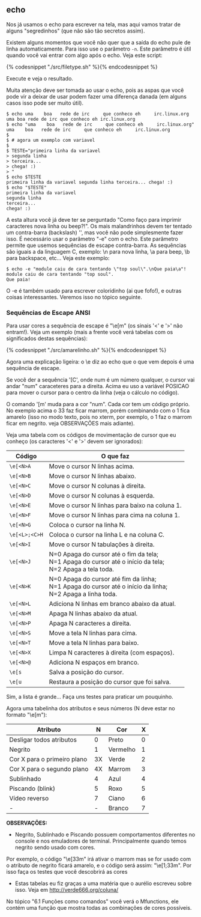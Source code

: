 ## echo

Nos já usamos o echo para escrever na tela, mas aqui vamos tratar de
alguns "segredinhos" (que não são tão secretos assim).

Existem alguns momentos que você não quer que a saída do echo pule de
linha automaticamente. Para isso use o parâmetro `-n`. Este parâmetro é
útil quando você vai entrar com algo após o echo. Veja este script:

{% codesnippet "./src/filetype.sh" %}{% endcodesnippet %}

Execute e veja o resultado.


Muita atenção deve ser tomada ao usar o echo, pois as aspas que você
pode vir a deixar de usar podem fazer uma diferença danada (em alguns
casos isso pode ser muito útil).

```
$ echo uma    boa   rede de irc     que conheco eh     irc.linux.org
uma boa rede de irc que conheco eh irc.linux.org
$ echo "uma    boa   rede de irc     que conheco eh     irc.linux.org"
uma    boa   rede de irc     que conheco eh     irc.linux.org
$
$ # agora um exemplo com variavel
$
$ TESTE="primeira linha da variavel
> segunda linha
> terceira...
> chega! :)
> "
$ echo $TESTE
primeira linha da variavel segunda linha terceira... chega! :)
$ echo "$TESTE"
primeira linha da variavel
segunda linha
terceira...
chega! :)

```


   A esta altura você já deve ter se perguntado "Como faço para imprimir
caracteres nova linha ou beep?!". Os mais malandrinhos devem ter tentado um
contra-barra (backslash) '\', mas você não pode simplesmente fazer isso.
É necessário usar o parâmetro "-e" com o echo. Este parâmetro permite que
usemos sequências de escape contra-barra.
   As sequências são iguais a da linguagem C, exemplo: \n para nova
linha, \a para beep, \b para backspace, etc...
   Veja este exemplo:

```
$ echo -e "module caiu de cara tentando \"top soul\".\nQue paia\a"!
module caiu de cara tentando "top soul".
Que paia!
```

   O -e é também usado para escrever coloridinho (ai que fofo!), e outras
coisas interessantes. Veremos isso no tópico seguinte.



### Sequências de Escape ANSI

Para usar cores a sequência de escape é "\e[<NUM>m" (os sinais '<' e '>'
não entram!). Veja um exemplo (mais a frente você verá tabelas com os
significados destas sequências):

{% codesnippet "./src/amarelinho.sh" %}{% endcodesnippet %}

   Agora uma explicação ligeira: o \e diz ao echo que o que vem depois é
uma sequência de escape.

   Se você der a sequência '[<num>C', onde num é um número qualquer, o
cursor vai andar "num" caraceteres para a direita. Acima eu uso a variável
POSICAO para mover o cursor para o centro da linha (veja o cálculo no
código).

   O comando '[<num>m' muda para a cor "num". Cada cor tem um código
próprio. No exemplo acima o 33 faz ficar marrom, porém combinando com o 1
fica amarelo (isso no modo texto, pois no xterm, por exemplo, o 1 faz o
marrom ficar em negrito. veja OBSERVAÇÕES mais adiante).

   Veja uma tabela com os códigos de movimentação de cursor que eu conheço
(os caracteres '<' e '>' devem ser ignorados):

Código | O que faz
--- | ---
`\e[<N>A` | Move o cursor N linhas acima.
`\e[<N>B` | Move o cursor N linhas abaixo.
`\e[<N>C` | Move o cursor N colunas à direita.
`\e[<N>D` | Move o cursor N colunas à esquerda.
`\e[<N>E` | Move o cursor N linhas para baixo na coluna 1.
`\e[<N>F` | Move o cursor N linhas para cima na coluna 1.
`\e[<N>G` | Coloca o cursor na linha N.
`\e[<L>;<C>H` | Coloca o cursor na linha L e na coluna C.
`\e[<N>I` | Move o cursor N tabulações à direita.
`\e[<N>J` | N=0  Apaga do cursor até o fim da tela; <br/>N=1  Apaga do cursor até o início da tela; <br/>N=2  Apaga a tela toda.
`\e[<N>K` | N=0  Apaga do cursor até fim da linha; <br/>N=1  Apaga do cursor até o início da linha; <br/>N=2  Apaga a linha toda.
`\e[<N>L` | Adiciona N linhas em branco abaixo da atual.
`\e[<N>M` | Apaga N linhas abaixo da atual.
`\e[<N>P` | Apaga N caracteres a direita.
`\e[<N>S` | Move a tela N linhas para cima.
`\e[<N>T` | Move a tela N linhas para baixo.
`\e[<N>X` | Limpa N caracteres à direita (com espaços).
`\e[<N>@` | Adiciona N espaços em branco.
`\e[s` | Salva a posição do cursor.
`\e[u` | Restaura a posição do cursor que foi salva.


   Sim, a lista é grande... Faça uns testes para praticar um pouquinho.

   Agora uma tabelinha dos atributos e seus números (N deve estar no
formato "\e[<N>m"):

Atributo | N | Cor | X
-------- | - | --- | --
Desligar todos atributos | 0 | Preto | 0
Negrito | 1 | Vermelho | 1
Cor X para o primeiro plano | 3X | Verde | 2
Cor X para o segundo plano | 4X | Marrom | 3
Sublinhado | 4 | Azul | 4
Piscando (blink) | 5 | Roxo | 5
Vídeo reverso | 7 | Ciano | 6
| - | - | Branco | 7

**OBSERVAÇÕES:**
- Negrito, Sublinhado e Piscando possuem comportamentos diferentes no
console e nos emuladores de terminal. Principalmente quando temos negrito
sendo usado com cores.

 Por exemplo, o código "\e[33m" irá ativar o marrom
mas se for usado com o atributo de negrito ficará amarelo, e
o código será assim: "\e[1;33m". Por isso faça os testes que você descobrirá
as cores

- Estas tabelas eu fiz graças a uma matéria que o aurélio escreveu
sobre isso. Veja em http://verde666.org/coluna/

No tópico "6.1 Funções como comandos" você verá o Mfunctions, ele
contém uma função que mostra todas as combinações de cores possíveis.


